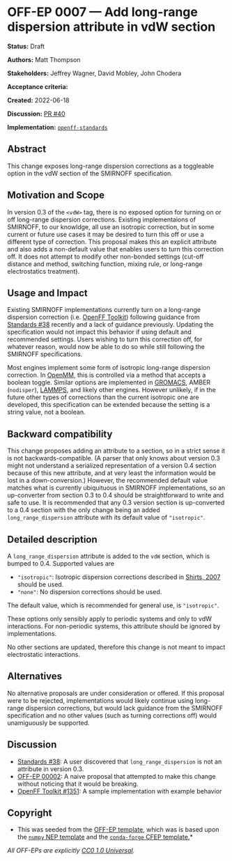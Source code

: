 # OFF-EP 0007 — Add long-range dispersion attribute in vdW section

**Status:** Draft

**Authors:** Matt Thompson

**Stakeholders:** Jeffrey Wagner, David Mobley, John Chodera

**Acceptance criteria:** <Unanimity>

**Created:** 2022-06-18

**Discussion:** [PR #40](https://github.com/openforcefield/standards/pull/40)

**Implementation:** [``openff-standards``](https://github.com/openforcefield/openff-standards)

## Abstract

This change exposes long-range dispersion corrections as a toggleable option in the vdW section of
the SMIRNOFF specification.

## Motivation and Scope

In version 0.3 of the `<vdW>` tag, there is no exposed option for turning on or off long-range
dispersion corrections. Existing implementaions of SMIRNOFF, to our knowldge, all use an isotropic
correction, but in some current or future use cases it may be desired to turn this off or use a different type of
correction. This proposal makes this an explicit attribute and also adds a non-default value that enables users
to turn this correction off. It does not attempt to modify other non-bonded settings (cut-off
distance and method, switching function, mixing rule, or long-range electrostatics treatment).

## Usage and Impact

Existing SMIRNOFF implementations currently turn on a long-range dispersion correction (i.e. [OpenFF
Toolkit](https://github.com/openforcefield/openff-toolkit/blob/0.10.6/openff/toolkit/typing/engines/smirnoff/parameters.py#L3695)) following guidance from [Standards #38](https://github.com/openforcefield/standards/pull/38) recently and a lack of guidance previously.
Updating the specification would not impact this behavior if using default and recommended settings.
Users wishing to turn this correction off, for whatever reason, would now be able to do so while
still following the SMIRNOFF specifications.

Most engines implement some form of isotropic long-range dispersion correction. In
[OpenMM](http://docs.openmm.org/latest/api-python/generated/openmm.openmm.NonbondedForce.html#openmm.openmm.NonbondedForce.setUseDispersionCorrection),
this is controlled via a method that accepts a boolean toggle. Similar options are implemented
in [GROMACS](https://manual.gromacs.org/current/user-guide/mdp-options.html#mdp-DispCorr), AMBER
(`nodisper`), [LAMMPS](https://docs.lammps.org/pair_modify.html), and likely other engines. However
unlikely, if in the future other types of corrections than the current isotropic one are developed,
this specification can be extended because the setting is a string value, not a boolean.

## Backward compatibility

This change proposes adding an attribute to a section, so in a strict sense it is not
backwards-compatible. (A parser that only knows about version 0.3 might not understand a serialized
representation of a version 0.4 section because of this new attribute, and at very least the
information would be lost in a down-conversion.) However, the recommended
default value matches what is currently ubiquituous in SMIRNOFF implementations, so an up-converter
from section 0.3 to 0.4 should be straightforward to write and safe to use. It is recommended that
any 0.3 version section is up-converted to a 0.4 section with the only change being an added
`long_range_dispersion` attribute with its default value of `"isotropic"`.

## Detailed description

A `long_range_dispersion` attribute is added to the `vdW` section, which is bumped to 0.4.
Supported values are
  * `"isotropic"`: Isotropic dispersion corrections described in
    [Shirts, 2007](https://pubs.acs.org/doi/10.1021/jp0735987) should be used.
  * `"none"`: No dispersion corrections should be used.

The default value, which is recommended for general use, is `"isotropic"`.

These options only sensibly apply to periodic systems and only to vdW interactions. For non-periodic
systems, this attribute should be ignored by implementations.

No other sections are updated, therefore this change is not meant to impact electrostatic interactions.

## Alternatives

No alternative proposals are under consideration or offered. If this proposal were to be rejected,
implementations would likely continue using long-range dispersion corrections, but would lack
guidance from the SMIRNOFF specification and no other values (such as turning corrections off) would
unamiguously be supported.

## Discussion

- [Standards #38](https://github.com/openforcefield/standards/pull/38): A user discovered that `long_range_dispersion` is not an attribute in version 0.3.
- [OFF-EP 00002](https://github.com/openforcefield/standards/pull/22): A naive proposal that attempted to make this change without noticing that it would be breaking.
- [OpenFF Toolkit #1351](https://github.com/openforcefield/openff-toolkit/pull/1351): A sample implementation with example behavior

## Copyright

* This was seeded from the
[OFF-EP template](https://github.com/openforcefield/standards/blob/main/docs/enhancement-proposals/off-ep-template.md),
which was is based upon the
[``numpy`` NEP template]( https://github.com/numpy/numpy/blob/master/doc/neps/nep-template.rst) and the
[``conda-forge`` CFEP template.](https://github.com/conda-forge/cfep/blob/master/cfep-00.md)*

*All OFF-EPs are explicitly [CC0 1.0 Universal](https://creativecommons.org/publicdomain/zero/1.0/).*
